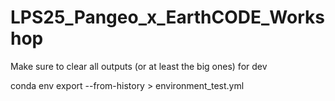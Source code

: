 # LPS25_Pangeo_x_EarthCODE_Workshop

Make sure to clear all outputs (or at least the big ones) for dev


conda env export --from-history > environment_test.yml